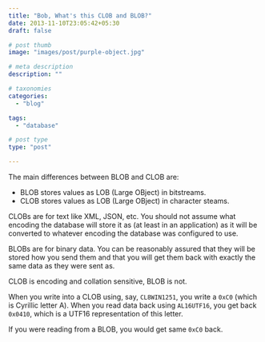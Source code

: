 ```yaml
---
title: "Bob, What's this CLOB and BLOB?"
date: 2013-11-10T23:05:42+05:30
draft: false

# post thumb
image: "images/post/purple-object.jpg"

# meta description
description: ""

# taxonomies
categories: 
  - "blog"

tags:
  - "database"

# post type
type: "post"

---
```


The main differences between BLOB and CLOB are:

- BLOB stores values as LOB (Large OBject) in bitstreams.
- CLOB stores values as LOB (Large OBject) in character steams.

CLOBs are for text like XML, JSON, etc. You should not assume what encoding the database will store it as (at least in an application) as it will be converted to whatever encoding the database was configured to use.

BLOBs are for binary data. You can be reasonably assured that they will be stored how you send them and that you will get them back with exactly the same data as they were sent as.

CLOB is encoding and collation sensitive, BLOB is not.

When you write into a CLOB using, say, `CL8WIN1251`, you write a `0xC0` (which is Cyrillic letter А).
When you read data back using `AL16UTF16`, you get back `0x0410`, which is a UTF16 representation of this letter.

If you were reading from a BLOB, you would get same `0xC0` back.